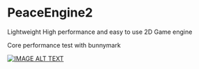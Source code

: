 # PeaceEngine2
Lightweight High performance and easy to use 2D Game engine


Core performance test with bunnymark 

[![IMAGE ALT TEXT](https://cdn.discordapp.com/attachments/577971781252546561/822748728824823828/unknown.png)](http://www.youtube.com/watch?v=NCBJsfpKvFM "PeaceEngine2")
